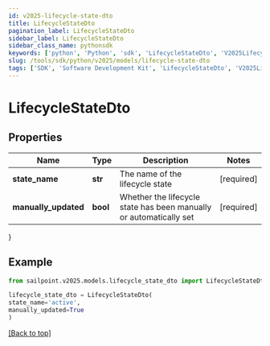 ```yaml
---
id: v2025-lifecycle-state-dto
title: LifecycleStateDto
pagination_label: LifecycleStateDto
sidebar_label: LifecycleStateDto
sidebar_class_name: pythonsdk
keywords: ['python', 'Python', 'sdk', 'LifecycleStateDto', 'V2025LifecycleStateDto'] 
slug: /tools/sdk/python/v2025/models/lifecycle-state-dto
tags: ['SDK', 'Software Development Kit', 'LifecycleStateDto', 'V2025LifecycleStateDto']
---
```


# LifecycleStateDto


## Properties

Name | Type | Description | Notes
------------ | ------------- | ------------- | -------------
**state_name** | **str** | The name of the lifecycle state | [required]
**manually_updated** | **bool** | Whether the lifecycle state has been manually or automatically set | [required]
}

## Example

```python
from sailpoint.v2025.models.lifecycle_state_dto import LifecycleStateDto

lifecycle_state_dto = LifecycleStateDto(
state_name='active',
manually_updated=True
)

```
[[Back to top]](#) 

